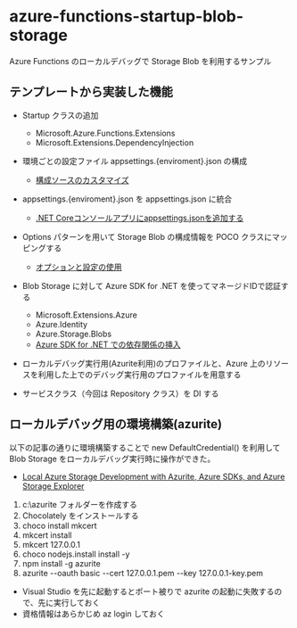 # azure-functions-startup-blob-storage
Azure Functions のローカルデバッグで Storage Blob を利用するサンプル

## テンプレートから実装した機能

- Startup クラスの追加
  - Microsoft.Azure.Functions.Extensions
  - Microsoft.Extensions.DependencyInjection
  
- 環境ごとの設定ファイル appsettings.{enviroment}.json の構成
  - [構成ソースのカスタマイズ](https://docs.microsoft.com/ja-jp/azure/azure-functions/functions-dotnet-dependency-injection#customizing-configuration-sources)

- appsettings.{enviroment}.json を appsettings.json に統合
  - [.NET Coreコンソールアプリにappsettings.jsonを追加する](https://noxi515.hateblo.jp/entry/2020/05/23/211702)

- Options パターンを用いて Storage Blob の構成情報を POCO クラスにマッピングする
  - [オプションと設定の使用](https://docs.microsoft.com/ja-jp/azure/azure-functions/functions-dotnet-dependency-injection#working-with-options-and-settings)

- Blob Storage に対して Azure SDK for .NET を使ってマネージドIDで認証する
  - Microsoft.Extensions.Azure
  - Azure.Identity
  - Azure.Storage.Blobs
  - [Azure SDK for .NET での依存関係の挿入](https://docs.microsoft.com/ja-jp/dotnet/azure/sdk/dependency-injection)

- ローカルデバッグ実行用(Azurite利用)のプロファイルと、Azure 上のリソースを利用した上でのデバッグ実行用のプロファイルを用意する

- サービスクラス（今回は Repository クラス）を DI する

## ローカルデバッグ用の環境構築(azurite)

以下の記事の通りに環境構築することで new DefaultCredential() を利用して Blob Storage をローカルデバッグ実行時に操作ができた。

- [Local Azure Storage Development with Azurite, Azure SDKs, and Azure Storage Explorer](https://blog.jongallant.com/2020/04/local-azure-storage-development-with-azurite-azuresdks-storage-explorer/)

1. c:\azurite フォルダーを作成する
2. Chocolately をインストールする
3. choco install mkcert
4. mkcert install
5. mkcert 127.0.0.1
6. choco nodejs.install install -y
7. npm install -g azurite
8. azurite --oauth basic --cert 127.0.0.1.pem --key 127.0.0.1-key.pem

- Visual Studio を先に起動するとポート被りで azurite の起動に失敗するので、先に実行しておく
- 資格情報はあらかじめ az login しておく
